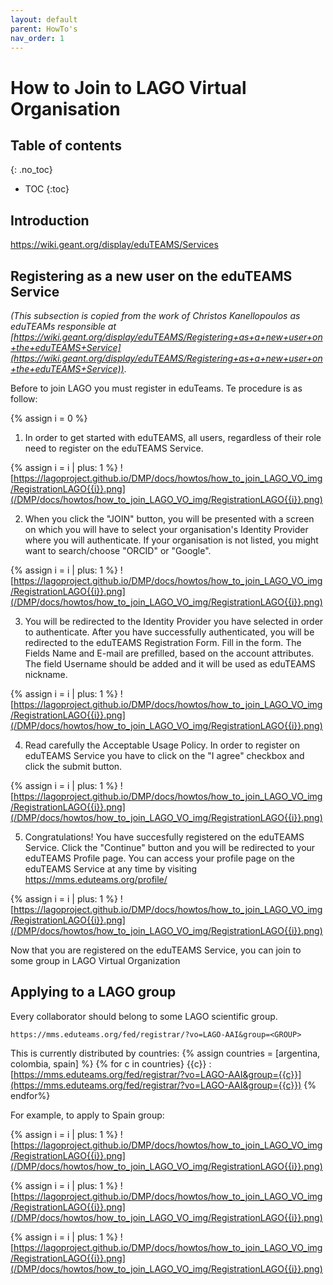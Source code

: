 ```yaml
---
layout: default
parent: HowTo's
nav_order: 1
---
```


# How to Join to LAGO Virtual Organisation

## Table of contents
{: .no_toc}

- TOC
{:toc}


## Introduction

https://wiki.geant.org/display/eduTEAMS/Services

## Registering as a new user on the eduTEAMS Service
*(This subsection is copied from the work of Christos Kanellopoulos as eduTEAMs responsible at  [https://wiki.geant.org/display/eduTEAMS/Registering+as+a+new+user+on+the+eduTEAMS+Service](https://wiki.geant.org/display/eduTEAMS/Registering+as+a+new+user+on+the+eduTEAMS+Service))*.

Before to join LAGO you must register in eduTeams. Te procedure is as follow:

{% assign i = 0 %}
1. In order to get started with eduTEAMS, all users, regardless of their role need to register on the eduTEAMS Service.
  
{% assign i = i | plus: 1 %}
![https://lagoproject.github.io/DMP/docs/howtos/how_to_join_LAGO_VO_img/RegistrationLAGO{{i}}.png](/DMP/docs/howtos/how_to_join_LAGO_VO_img/RegistrationLAGO{{i}}.png)

2. When you click the "JOIN" button, you will be presented with a screen on which you will have to select your organisation's Identity Provider where you will authenticate. If your organisation is not listed, you might want to search/choose "ORCID" or "Google".

{% assign i = i | plus: 1 %}
![https://lagoproject.github.io/DMP/docs/howtos/how_to_join_LAGO_VO_img/RegistrationLAGO{{i}}.png](/DMP/docs/howtos/how_to_join_LAGO_VO_img/RegistrationLAGO{{i}}.png)

3. You will be redirected to the Identity Provider you have selected in order to authenticate. After you have successfully authenticated, you will be redirected to the eduTEAMS Registration Form. Fill in the form. The Fields Name and E-mail are prefilled, based on the account attributes. The field Username should be added and it will be used as eduTEAMS nickname.

{% assign i = i | plus: 1 %}
![https://lagoproject.github.io/DMP/docs/howtos/how_to_join_LAGO_VO_img/RegistrationLAGO{{i}}.png](/DMP/docs/howtos/how_to_join_LAGO_VO_img/RegistrationLAGO{{i}}.png)

4. Read carefully the Acceptable Usage Policy. In order to register on eduTEAMS Service you have to click on the "I agree" checkbox and click the submit button.

{% assign i = i | plus: 1 %}
![https://lagoproject.github.io/DMP/docs/howtos/how_to_join_LAGO_VO_img/RegistrationLAGO{{i}}.png](/DMP/docs/howtos/how_to_join_LAGO_VO_img/RegistrationLAGO{{i}}.png)


5. Congratulations! You have succesfully registered on the eduTEAMS Service. Click the "Continue" button and you will be redirected to your eduTEAMS Profile page. You can access your profile page on the eduTEAMS Service at any time by visiting https://mms.eduteams.org/profile/ 

{% assign i = i | plus: 1 %}
![https://lagoproject.github.io/DMP/docs/howtos/how_to_join_LAGO_VO_img/RegistrationLAGO{{i}}.png](/DMP/docs/howtos/how_to_join_LAGO_VO_img/RegistrationLAGO{{i}}.png)


Now that you are registered on the eduTEAMS Service, you can join to some group in LAGO Virtual Organization

## Applying to a LAGO group

Every collaborator should belong to some LAGO scientific group.

``https://mms.eduteams.org/fed/registrar/?vo=LAGO-AAI&group=<GROUP>``

This is currently distributed by countries:
{% assign countries = [argentina, colombia, spain] %}
{% for c in countries}
  {{c}} : [https://mms.eduteams.org/fed/registrar/?vo=LAGO-AAI&group={{c}}](https://mms.eduteams.org/fed/registrar/?vo=LAGO-AAI&group={{c}})
{% endfor%}


For example, to apply to Spain group:

{% assign i = i | plus: 1 %}
![https://lagoproject.github.io/DMP/docs/howtos/how_to_join_LAGO_VO_img/RegistrationLAGO{{i}}.png](/DMP/docs/howtos/how_to_join_LAGO_VO_img/RegistrationLAGO{{i}}.png)

{% assign i = i | plus: 1 %}
![https://lagoproject.github.io/DMP/docs/howtos/how_to_join_LAGO_VO_img/RegistrationLAGO{{i}}.png](/DMP/docs/howtos/how_to_join_LAGO_VO_img/RegistrationLAGO{{i}}.png)

{% assign i = i | plus: 1 %}
![https://lagoproject.github.io/DMP/docs/howtos/how_to_join_LAGO_VO_img/RegistrationLAGO{{i}}.png](/DMP/docs/howtos/how_to_join_LAGO_VO_img/RegistrationLAGO{{i}}.png)

